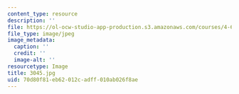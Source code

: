 ```yaml
---
content_type: resource
description: ''
file: https://ol-ocw-studio-app-production.s3.amazonaws.com/courses/4-614-religious-architecture-and-islamic-cultures-fall-2002/70d80f81eb62012cadff010ab026f8ae_3045.jpg
file_type: image/jpeg
image_metadata:
  caption: ''
  credit: ''
  image-alt: ''
resourcetype: Image
title: 3045.jpg
uid: 70d80f81-eb62-012c-adff-010ab026f8ae
---
```


